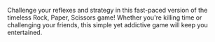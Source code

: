 Challenge your reflexes and strategy in this fast-paced version of the timeless Rock, Paper, Scissors game! Whether you're killing time or challenging your friends, this simple yet addictive game will keep you entertained.

